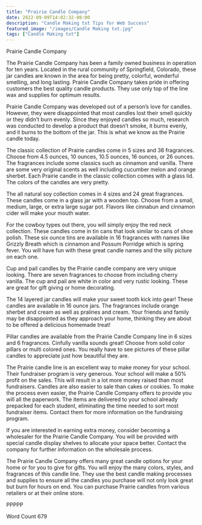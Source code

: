 ```yaml
---
title: "Prairie Candle Company"
date: 2022-09-09T14:02:32-08:00
description: "Candle Making txt Tips for Web Success"
featured_image: "/images/Candle Making txt.jpg"
tags: ["Candle Making txt"]
---
```


Prairie Candle Company

The Prairie Candle Company has been a family owned business in operation for ten years. Located in the rural community of Springfield, Colorado, these jar candles are known in the area for being pretty, colorful, wonderful smelling, and long lasting. Prairie Candle Company takes pride in offering customers the best quality candle products. They use only top of the line wax and supplies for optimum results.

Prairie Candle Company was developed out of a person’s love for candles. However, they were disappointed that most candles lost their smell quickly or they didn’t burn evenly. Since they enjoyed candles so much, research was conducted to develop a product that doesn’t smoke, it burns evenly, and it burns to the bottom of the jar. This is what we know as the Prairie candle today. 

The classic collection of Prairie candles come in 5 sizes and 36 fragrances. Choose from 4.5 ounces, 10 ounces, 10.5 ounces, 16 ounces, or 26 ounces. The fragrances include some classics such as cinnamon and vanilla. There are some very original scents as well including cucumber melon and orange sherbet. Each Prairie candle in the classic collection comes with a glass lid. The colors of the candles are very pretty.

The all natural soy collection comes in 4 sizes and 24 great fragrances. These candles come in a glass jar with a wooden top. Choose from a small, medium, large, or extra large sugar pot. Flavors like cinnabun and cinnamon cider will make your mouth water. 

For the cowboy types out there, you will simply enjoy the red neck collection. These candles come in tin cans that look similar to cans of shoe polish. These six ounce tins are available in 16 fragrances with names like Grizzly Breath which is cinnamon and Possum Porridge which is spring fever. You will have fun with these great candle names and the silly picture on each one.

Cup and pail candles by the Prairie candle company are very unique looking. There are seven fragrances to choose from including cherry vanilla. The cup and pail are white in color and very rustic looking. These are great for gift giving or home decorating.

The 14 layered jar candles will make your sweet tooth kick into gear! These candles are available in 16 ounce jars. The fragrances include orange sherbet and cream as well as pralines and cream. Your friends and family may be disappointed as they approach your home, thinking they are about to be offered a delicious homemade treat!

Pillar candles are available from the Prairie Candle Company line in 6 sizes and 6 fragrances. Cinfully vanilla sounds great! Choose from solid color pillars or multi colored ones. You really have to see pictures of these pillar candles to appreciate just how beautiful they are.


The Prairie candle line is an excellent way to make money for your school. Their fundraiser program is very generous. Your school will make a 50% profit on the sales. This will result in a lot more money raised than most fundraisers. Candles are also easier to sale than cakes or cookies. To make the process even easier, the Prairie Candle Company offers to provide you will all the paperwork. The items are delivered to your school already prepacked for each student, eliminating the time needed to sort most fundraiser items. Contact them for more information on the fundraising program.

If you are interested in earning extra money, consider becoming a wholesaler for the Prairie Candle Company. You will be provided with special candle display shelves to allocate your space better. Contact the company for further information on the wholesale process. 

The Prairie Candle Company offers many great candle options for your home or for you to give for gifts.  You will enjoy the many colors, styles, and fragrances of this candle line. They use the best candle making processes and supplies to ensure all the candles you purchase will not only look great but burn for hours on end. You can purchase Prairie candles from various retailers or at their online store. 

PPPPP

Word Count 679




